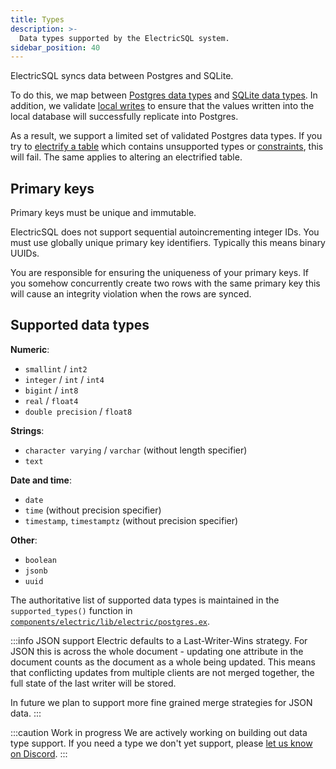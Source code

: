 ```yaml
---
title: Types
description: >-
  Data types supported by the ElectricSQL system.
sidebar_position: 40
---
```


ElectricSQL syncs data between Postgres and SQLite.

To do this, we map between [Postgres data types](https://www.postgresql.org/docs/current/datatype.html) and [SQLite data types](https://www.sqlite.org/datatype3.html). In addition, we validate [local writes](../../reference/architecture.md#local-writes) to ensure that the values written into the local database will successfully replicate into Postgres.

As a result, we support a limited set of validated Postgres data types. If you try to [electrify a table](./electrification.md) which contains unsupported types or [constraints](./constraints.md), this will fail. The same applies to altering an electrified table.

## Primary keys

Primary keys must be unique and immutable.

ElectricSQL does not support sequential autoincrementing integer IDs. You must use globally unique primary key identifiers. Typically this means binary UUIDs.

You are responsible for ensuring the uniqueness of your primary keys. If you somehow concurrently create two rows with the same primary key this will cause an integrity violation when the rows are synced.

## Supported data types

**Numeric**:

- `smallint` / `int2`
- `integer` / `int` / `int4`
- `bigint` / `int8`
- `real` / `float4`
- `double precision` / `float8`

**Strings**:

- `character varying` / `varchar` (without length specifier)
- `text`

**Date and time**:

- `date`
- `time` (without precision specifier)
- `timestamp`, `timestamptz` (without precision specifier)

**Other**:

- `boolean`
- `jsonb`
- `uuid`

The authoritative list of supported data types is maintained in the `supported_types()` function in [`components/electric/lib/electric/postgres.ex`](https://github.com/electric-sql/electric/blob/37f3ee4cbf06ef80e80ed8663b420b2bdeb7cb1b/components/electric/lib/electric/postgres.ex#L83-L95).

:::info JSON support
Electric defaults to a Last-Writer-Wins strategy. For JSON this is across the whole document - updating one attribute in the document counts as the document as a whole being updated. This means that conflicting updates from multiple clients are not merged together, the full state of the last writer will be stored.

In future we plan to support more fine grained merge strategies for JSON data.
:::

:::caution Work in progress
We are actively working on building out data type support. If you need a type we don't yet support, please [let us know on Discord](https://discord.electric-sql.com).
:::
